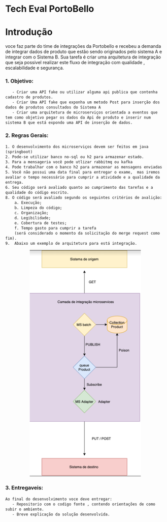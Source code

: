 
# Tech Eval PortoBello

# Introdução 
   voce faz parte do time de integrações da Portobello e recebeu a demanda de integrar dados de produto que estão sendo originados pelo sistema A e integrar com o Sistema B. 
   Sua tarefa é criar uma arquitetura de integração que seja possivel realizar este fluxo de integração com qualidade , escalabilidade e segurança. 

### 1. Objetivo:
        
       - Criar uma API fake ou utilizar alguma api publica que contenha cadastro de produtos. 
       - Criar Uma API fake que exponha um metodo Post para inserção dos dados de produtos consultados do Sistema A
       - Criar uma arquitetura de microserviços orientada a eventos que tem como objetivo pegar os dados da Api de produto e inserir num sistema B que está expondo uma API de inserção de dados.
        
### 2. Regras Gerais:

   
    1. O desenvolvimento dos microserviços devem ser feitos em java (springboot)
    2. Pode-se utilizar banco no-sql ou h2 para armazenar estado. 
    3. Para a mensageria você pode utlizar rabbitmq ou kafka
    4. Pode trabalhar com o banco h2 para armazenar as mensagens enviadas
    5. Você não possui uma data final para entregar o exame,  mas iremos avaliar o tempo necessário para cumprir a atividade e a qualidade da entrega. 
    6. Seu código será avaliado quanto ao cumprimento das tarefas e a qualidade do código escrito.
    8. O código será avaliado segundo os seguintes critérios de avalição:
        a. Execução;
        b. Limpeza do código;
        c. Organização;
        d. Legibilidade;
        e. Cobertura de testes;
        f. Tempo gasto para cumprir a tarefa 
        (será considerado o momento da solicitação do merge request como fim).
    9.  Abaixo um exemplo de arquitetura para está integração.
    
   <p align="center">
  <img src="imagens/fluxo.jpg" width="350" title="Arquitetura de exemplo">
</p>
    
    
  ### 3. Entregaveis:
    Ao final do desenvolvimento voce deve entregar: 
       - Repositorio com o codigo fonte , contendo orientações de como subir o ambiente. 
       - Breve explicação da solução desenvolvida. 
    
    
    

